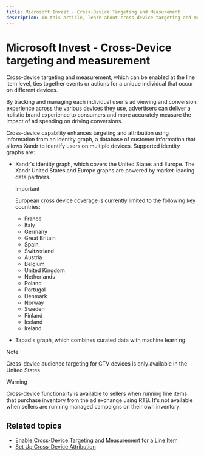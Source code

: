 ```yaml
---
title: Microsoft Invest - Cross-Device Targeting and Measurement
description: In this article, learn about cross-device targeting and measurement, a feature enabled at the line item level.
---
```


# Microsoft Invest - Cross-Device targeting and measurement

Cross-device targeting and measurement, which can be enabled at the line item level, ties together events or actions for a unique individual that occur on different devices.

By tracking and managing each individual user's ad viewing and conversion experience across the various devices they use, advertisers can deliver a holistic brand experience to consumers and more accurately measure the impact of ad spending on driving conversions.

Cross-device capability enhances targeting and attribution using information from an identity graph, a database of customer information that allows Xandr to identify users on multiple devices. Supported identity graphs are:

- Xandr's identity graph, which covers the United States and Europe. The Xandr United States and Europe graphs are powered by market-leading data partners.

  > [!IMPORTANT]
  > European cross device
  coverage is currently limited to the following key countries:
  - France
  - Italy
  - Germany
  - Great Britain
  - Spain
  - Switzerland
  - Austria
  - Belgium
  - United Kingdom
  - Netherlands
  - Poland
  - Portugal
  - Denmark
  - Norway
  - Sweden
  - Finland
  - Iceland
  - Ireland

- Tapad's graph, which combines curated data with machine learning.

> [!NOTE]
> Cross-device audience targeting for CTV devices is only available in the United States.

> [!WARNING]
> Cross-device functionality is
available to sellers when running line items that purchase inventory from the ad exchange using RTB. It's not available when sellers are running managed campaigns on their own inventory.

## Related topics

- [Enable Cross-Device Targeting and Measurement for a Line Item](enable-cross-device-targeting-and-measurement-for-a-line-item.md)
- [Set Up Cross-Device Attribution](set-up-cross-device-attribution.md)
